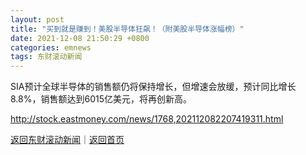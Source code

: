 ```yaml
---
layout: post
title: "买到就是赚到！美股半导体狂飙！（附美股半导体涨幅榜）"
date: 2021-12-08 21:50:29 +0800
categories: emnews
tags: 东财滚动新闻
---
```


SIA预计全球半导体的销售额仍将保持增长，但增速会放缓，预计同比增长8.8%，销售额达到6015亿美元，将再创新高。

<http://stock.eastmoney.com/news/1768,202112082207419311.html>

[返回东财滚动新闻](//finews.withounder.com/emnews/)｜[返回首页](//finews.withounder.com/)